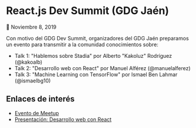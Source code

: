 # React.js Dev Summit (GDG Jaén)



📅 Noviembre 8, 2019 

Con motivo del GDG Dev Summit, organizadores del GDG Jaén preparamos un evento para transmitir a la comunidad conocimientos sobre: 

* Talk 1: "Hablemos sobre Stadia" por Alberto "Kakoluz" Rodríguez (@kakoalb)
* Talk 2: "Desarrollo web con React" por Manuel Alférez (@manuelalferez)
* Talk 3: "Machine Learning con TensorFlow" por Ismael Ben Lahmar (@ismaelbg10)

## Enlaces de interés 

* [Evento de Meetup](https://www.meetup.com/es-ES/GDG-Jaen/events/265834236/) 
* [Presentación: Desarrollo web con React](https://docs.google.com/presentation/d/1AE7otk7m3l-c-zmRZ5cn_jWu7z0ti259XICs0A0StMY/edit?usp=sharing) 

